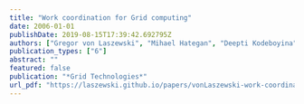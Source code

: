```yaml
---
title: "Work coordination for Grid computing"
date: 2006-01-01
publishDate: 2019-08-15T17:39:42.692795Z
authors: ["Gregor von Laszewski", "Mihael Hategan", "Deepti Kodeboyina"]
publication_types: ["6"]
abstract: ""
featured: false
publication: "*Grid Technologies*"
url_pdf: "https://laszewski.github.io/papers/vonLaszewski-work-coordination.pdf"
---
```



